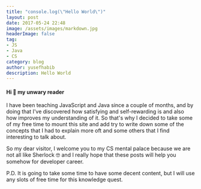 ```yaml
---
title: "console.log(\"Hello World\")"
layout: post
date: 2017-05-24 22:48
image: /assets/images/markdown.jpg
headerImage: false
tag:
- JS
- Java
- CS
category: blog
author: yusefhabib
description: Hello World
---
```


<h4>Hi 👋 my unwary reader</h4>

<p>
I have been teaching JavaScript and Java since a couple of months, and by doing that I've discovered how satisfying and self-rewarding is and also how improves my understanding of it. So that's why I decided to take some of my free time to mount this site and add try to write down some of the concepts that I had to explain more oft and some others that I find interesting to talk about.
</p>

<p>
So my dear visitor, I welcome you to my CS mental palace because we are not all like Sherlock 🤓 and I really hope that these posts will help you somehow for developer career.
</p>

<p>
P.D. It is going to take some time to have some decent content, but I will use any slots of free time for this knowledge quest.
</p>
